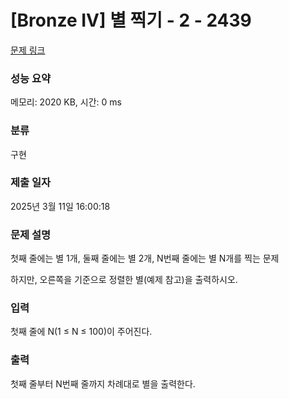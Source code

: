 # [Bronze IV] 별 찍기 - 2 - 2439 

[문제 링크](https://www.acmicpc.net/problem/2439) 

### 성능 요약

메모리: 2020 KB, 시간: 0 ms

### 분류

구현

### 제출 일자

2025년 3월 11일 16:00:18

### 문제 설명

<p style="user-select: auto !important;">첫째 줄에는 별 1개, 둘째 줄에는 별 2개, N번째 줄에는 별 N개를 찍는 문제</p>

<p style="user-select: auto !important;">하지만, 오른쪽을 기준으로 정렬한 별(예제 참고)을 출력하시오.</p>

### 입력 

 <p style="user-select: auto !important;">첫째 줄에 N(1 ≤ N ≤ 100)이 주어진다.</p>

### 출력 

 <p style="user-select: auto !important;">첫째 줄부터 N번째 줄까지 차례대로 별을 출력한다.</p>

